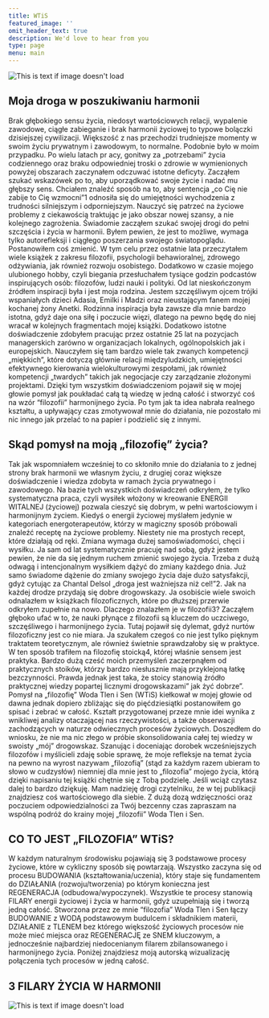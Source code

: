```yaml
---
title: WTiS
featured_image: ''
omit_header_text: true
description: We'd love to hear from you
type: page
menu: main
---
```


![This is text if image doesn't load](/images/glowna.JPG "nazwa")

## Moja droga w poszukiwaniu harmonii

Brak głębokiego sensu życia, niedosyt wartościowych relacji, wypalenie zawodowe, ciągłe zabieganie i brak harmonii życiowej to typowe bolączki dzisiejszej cywilizacji. Większość z nas przechodzi trudniejsze momenty w swoim życiu prywatnym i zawodowym, to normalne. Podobnie było w moim przypadku. Po wielu latach pr
acy, gonitwy za „potrzebami” życia codziennego oraz braku odpowiedniej troski o zdrowie w wymienionych powyżej obszarach zaczynałem odczuwać istotne deficyty. Zacząłem szukać wskazówek po to, aby uporządkować swoje życie i nadać mu głębszy sens. Chciałem znaleźć sposób na to, aby sentencja „co Cię nie zabije to Cię wzmocni”1 odnosiła się do umiejętności wychodzenia z trudności silniejszym i odporniejszym. Nauczyć się patrzeć na życiowe problemy z ciekawością traktując je jako obszar nowej szansy, a nie kolejnego zagrożenia. Świadomie zacząłem szukać swojej drogi do pełni szczęścia i życia w harmonii. Byłem pewien, że jest to możliwe, wymaga tylko autorefleksji i ciągłego poszerzania swojego światopoglądu.
Postanowiłem coś zmienić. W tym celu przez ostatnie lata przeczytałem wiele książek z zakresu filozofii, psychologii behawioralnej, zdrowego odżywiania, jak również rozwoju osobistego. Dodatkowo w czasie mojego ulubionego hobby, czyli biegania przesłuchałem tysiące godzin podcastów inspirujących osób: filozofów, ludzi nauki i polityki. Od lat nieskończonym źródłem inspiracji była i jest moja rodzina. Jestem szczęśliwym ojcem trójki wspaniałych dzieci Adasia, Emilki i Madzi oraz nieustającym fanem mojej kochanej żony Anetki.  Rodzinna inspiracja była zawsze dla mnie bardzo istotna, gdyż daje ona siłę i poczucie więzi, dlatego na pewno będę do niej wracał w kolejnych fragmentach mojej książki. Dodatkowo istotne doświadczenie zdobyłem pracując przez ostatnie 25 lat na pozycjach managerskich zarówno w organizacjach lokalnych, ogólnopolskich jak i europejskich. Nauczyłem się tam bardzo wiele tak zwanych kompetencji „miękkich”, które dotyczą głównie relacji międzyludzkich, umiejętności efektywnego kierowania wielokulturowymi zespołami, jak również kompetencji „twardych” takich jak negocjacje czy zarządzanie złożonymi projektami. Dzięki tym wszystkim doświadczeniom pojawił się w mojej głowie pomysł jak poukładać całą tą wiedzę w jedną całość i stworzyć coś na wzór “filozofii” harmonijnego życia. Po tym jak ta idea nabrała realnego kształtu, a upływający czas zmotywował mnie do działania, nie pozostało mi nic innego jak przelać to na papier i podzielić się z innymi. 

## Skąd pomysł na moją „filozofię” życia?

Tak jak wspomniałem wcześniej to co skłoniło mnie do działania to z jednej strony brak harmonii we własnym życiu, z drugiej coraz większe doświadczenie i wiedza zdobyta w ramach życia prywatnego i zawodowego.  Na bazie tych wszystkich doświadczeń odkryłem, że tylko systematyczna praca, czyli wysiłek włożony w kreowanie ENERGII WITALNEJ (życiowej) pozwala cieszyć się dobrym, w pełni wartościowym i harmonijnym życiem. Kiedyś o energii życiowej myślałem jedynie w kategoriach energoterapeutów, którzy w magiczny sposób próbowali znaleźć receptę na życiowe problemy.
Niestety nie ma prostych recept, które działają od ręki. Zmiana wymaga dużej samoświadomości, chęci i wysiłku. Ja sam od lat systematycznie pracuję nad sobą, gdyż jestem pewien, że nie da się jednym ruchem zmienić swojego życia. Trzeba z dużą odwagą i intencjonalnym wysiłkiem dążyć do zmiany każdego dnia. Już samo świadome dążenie do zmiany swojego życia daje dużo satysfakcji, gdyż cytując za Chantal Delsol „droga jest ważniejsza niż cel!”2. Jak na każdej drodze przydają się dobre drogowskazy. 
Ja osobiście wiele swoich odnalazłem w książkach filozoficznych, które po dłuższej przerwie odkryłem zupełnie na nowo. Dlaczego znalazłem je w filozofii3? Zacząłem głęboko ufać w to, że nauki płynące z filozofii są kluczem do uczciwego, szczęśliwego i harmonijnego życia. Tutaj pojawił się dylemat, gdyż nurtów filozoficzny jest co nie miara. Ja szukałem czegoś co nie jest tylko pięknym traktatem teoretycznym, ale również świetnie sprawdzałoby się w praktyce. W ten sposób trafiłem na filozofię stoicką4, której właśnie sensem jest praktyka. Bardzo dużą cześć moich przemyśleń zaczerpnąłem od praktycznych stoików, którzy bardzo niesłusznie mają przyklejoną łatkę bezczynności. Prawda jednak jest taka, że stoicy stanowią źródło praktycznej wiedzy popartej licznymi drogowskazami” jak żyć dobrze”. 
Pomysł na „filozofię” Woda Tlen i Sen (WTiS) kiełkował w mojej głowie od dawna jednak dopiero zbliżając się do pięćdziesiątki postanowiłem go spisać i zebrać w całość. Kształt przygotowanej przeze mnie idei wynika z wnikliwej analizy otaczającej nas rzeczywistości, a także obserwacji zachodzących w naturze odwiecznych procesów życiowych. Doszedłem do wniosku, że nie ma nic złego w próbie skonsolidowania całej tej wiedzy w swoisty „mój” drogowskaz. Szanując i doceniając dorobek wcześniejszych filozofów i myślicieli zdaję sobie sprawę, że moje refleksje na temat życia na pewno na wyrost nazywam „filozofią” (stąd za każdym razem ubieram to słowo w cudzysłów) niemniej dla mnie jest to „filozofia” mojego życia, którą dzięki napisaniu tej książki chętnie się z Tobą podzielę. 
Jeśli wciąż czytasz dalej to bardzo dziękuję. Mam nadzieję drogi czytelniku, że w tej publikacji znajdziesz coś wartościowego dla siebie. Z dużą dozą wdzięczności oraz poczuciem odpowiedzialności za Twój bezcenny czas zapraszam na wspólną podróż do krainy mojej „filozofii” Woda Tlen i Sen.

## CO TO JEST „FILOZOFIA” WTiS?

W każdym naturalnym środowisku pojawiają się 3 podstawowe procesy życiowe, które w cykliczny sposób się powtarzają. Wszystko zaczyna się od procesu BUDOWANIA (kształtowania/uczenia), który staje się fundamentem do DZIAŁANIA (rozwoju/tworzenia) po którym konieczna jest REGENERACJA (odbudowa/wypoczynek). Wszystkie te procesy stanowią FILARY energii życiowej i życia w harmonii, gdyż uzupełniają się i tworzą jedną całość. Stworzona przez ze mnie “filozofia” Woda Tlen i Sen łączy BUDOWANIE z WODĄ podstawowym budulcem 
i składnikiem materii, DZIAŁANIE z TLENEM bez którego większość życiowych procesów nie może mieć miejsca oraz REGENERACJĘ ze SNEM kluczowym, a jednocześnie najbardziej niedocenianym filarem zbilansowanego 
i harmonijnego życia. Poniżej znajdziesz moją autorską wizualizację połączenia tych procesów w jedną całość.

## 3 FILARY ŻYCIA W HARMONII

![This is text if image doesn't load](/images/WTIS_kolo.jpg "nazwa")